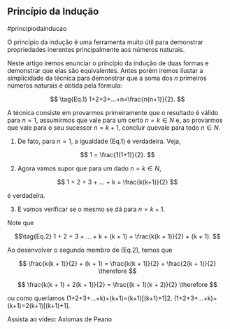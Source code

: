 ## Princípio da Indução
#principiodainducao

O princípio da indução é uma ferramenta muito útil para demonstrar propriedades inerentes 
principalmente aos números naturais.

Neste artigo iremos enunciar o princípio da indução de duas formas e demonstrar que elas são equivalentes. 
Antes porém iremos ilustar a simplicidade da técnica para demonstrar que a soma dos $n$ primeiros 
números naturais é obtida pela fórmula:

$$ \tag{Eq.1}
1+2+3+...+n=\frac{n(n+1)}{2}.
$$

A técnica consiste em provarmos primeiramente que o resultado é válido para $n = 1$, 
assumirmos que vale para um certo $n = k \in N$ e, ao provarmos que vale para o seu sucessor 
$n = k + 1$, concluir quevale para todo $n \in N$.

1. De fato, para $n = 1$, a igualdade (Eq.1) é verdadeira. Veja,

$$
1 = \frac{1(1+1)}{2}.
$$

2. Agora vamos supor que para um dado $n = k \in N$,

$$
1 + 2 + 3 + ... + k = \frac{k(k+1)}{2}
$$

é verdadeira.

3. E vamos verificar se o mesmo se dá para $n = k + 1$.

Note que

$$\tag{Eq.2}
1 + 2 + 3 + ... + k + (k + 1) = \frac{k(k + 1)}{2} + (k + 1).
$$

Ao desenvolver o segundo membro de (Eq.2), temos que

$$
\frac{k(k + 1)}{2} + (k + 1) = \frac{k(k + 1)}{2} + \frac{2(k + 1)}{2} \therefore
$$

$$
\frac{k(k + 1) + 2(k + 1)}{2} = \frac{(k + 1)(k + 2)}{2} \therefore
$$



ou como queríamos
(1+2+3+...+k)+(k+1)=(k+1)[(k+1)+1]2.
(1+2+3+...+k)+(k+1)=2(k+1)[(k+1)+1]​.

Assista ao vídeo: Axiomas de Peano

